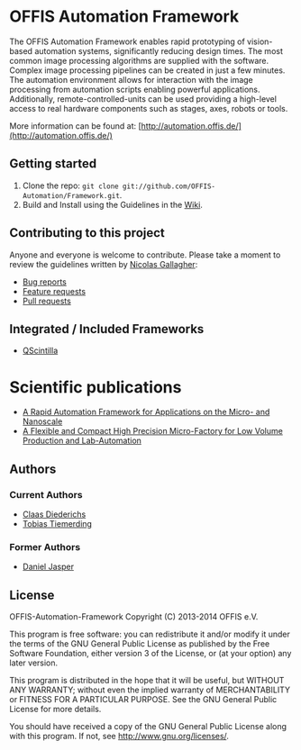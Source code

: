 # OFFIS Automation Framework
The OFFIS Automation Framework enables rapid prototyping of vision-based automation systems, significantly reducing design times. The most common image processing algorithms are supplied with the software. Complex image processing pipelines can be created in just a few minutes. The automation environment allows for interaction with the image processing from automation scripts enabling powerful applications. Additionally, remote-controlled-units can be used providing a high-level access to real hardware components such as stages, axes, robots or tools. 

More information can be found at: [http://automation.offis.de/](http://automation.offis.de/) 

## Getting started

1. Clone the repo: `git clone git://github.com/OFFIS-Automation/Framework.git`.
2. Build and Install using the Guidelines in the [Wiki](https://github.com/OFFIS-Automation/Framework/wiki).

## Contributing to this project

Anyone and everyone is welcome to contribute. Please take a moment to
review the guidelines written by [Nicolas Gallagher](https://github.com/necolas/):

* [Bug reports](https://github.com/necolas/issue-guidelines/blob/master/CONTRIBUTING.md#bugs)
* [Feature requests](https://github.com/necolas/issue-guidelines/blob/master/CONTRIBUTING.md#features)
* [Pull requests](https://github.com/necolas/issue-guidelines/blob/master/CONTRIBUTING.md#pull-requests)

## Integrated / Included Frameworks

* [QScintilla](http://www.riverbankcomputing.com/software/qscintilla/intro)


# Scientific publications

* [A Rapid Automation Framework for Applications on the Micro- and Nanoscale](http://www.araa.asn.au/acra/acra2013/papers/pap110s1-file1.pdf)
* [A Flexible and Compact High Precision Micro-Factory for Low Volume Production and Lab-Automation](http://ieeexplore.ieee.org/xpl/articleDetails.jsp?tp=&arnumber=6840168)

## Authors
### Current Authors
- [Claas Diederichs](https://github.com/claasd/)
- [Tobias Tiemerding](https://github.com/honkmaster/)

### Former Authors
- [Daniel Jasper](mailto:djasper@google.com)

## License

OFFIS-Automation-Framework
Copyright (C) 2013-2014 OFFIS e.V.

This program is free software: you can redistribute it and/or modify
it under the terms of the GNU General Public License as published by
the Free Software Foundation, either version 3 of the License, or
(at your option) any later version.

This program is distributed in the hope that it will be useful,
but WITHOUT ANY WARRANTY; without even the implied warranty of
MERCHANTABILITY or FITNESS FOR A PARTICULAR PURPOSE.  See the
GNU General Public License for more details.

You should have received a copy of the GNU General Public License
along with this program.  If not, see <http://www.gnu.org/licenses/>.
